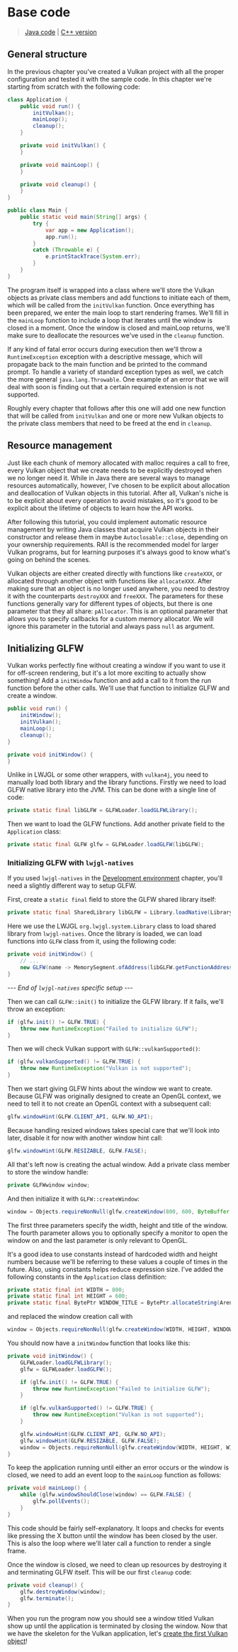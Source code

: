 # Base code

> [Java code](https://github.com/club-doki7/vulkan4j/tree/master/modules/tutorial/src/main/java/tutorial/vulkan/part01/ch00/Main.java) | [C++ version](https://vulkan-tutorial.com/Drawing_a_triangle/Setup/Base_code)

## General structure

In the previous chapter you've created a Vulkan project with all the proper configuration and tested it with the sample code. In this chapter we're starting from scratch with the following code:

```java
class Application {
    public void run() {
        initVulkan();
        mainLoop();
        cleanup();
    }

    private void initVulkan() {
    }

    private void mainLoop() {
    }

    private void cleanup() {
    }
}

public class Main {
    public static void main(String[] args) {
        try {
            var app = new Application();
            app.run();
        }
        catch (Throwable e) {
            e.printStackTrace(System.err);
        }
    }
}
```

The program itself is wrapped into a class where we'll store the Vulkan objects as private class members and add functions to initiate each of them, which will be called from the `initVulkan` function. Once everything has been prepared, we enter the main loop to start rendering frames. We'll fill in the `mainLoop` function to include a loop that iterates until the window is closed in a moment. Once the window is closed and mainLoop returns, we'll make sure to deallocate the resources we've used in the `cleanup` function.

If any kind of fatal error occurs during execution then we'll throw a `RuntimeException` exception with a descriptive message, which will propagate back to the main function and be printed to the command prompt. To handle a variety of standard exception types as well, we catch the more general `java.lang.Throwable`. One example of an error that we will deal with soon is finding out that a certain required extension is not supported.

Roughly every chapter that follows after this one will add one new function that will be called from `initVulkan` and one or more new Vulkan objects to the private class members that need to be freed at the end in `cleanup`.

## Resource management

Just like each chunk of memory allocated with malloc requires a call to free, every Vulkan object that we create needs to be explicitly destroyed when we no longer need it. While in Java there are several ways to manage resources automatically, however, I've chosen to be explicit about allocation and deallocation of Vulkan objects in this tutorial. After all, Vulkan's niche is to be explicit about every operation to avoid mistakes, so it's good to be explicit about the lifetime of objects to learn how the API works. 

After following this tutorial, you could implement automatic resource management by writing Java classes that acquire Vulkan objects in their constructor and release them in maybe `Autoclosable::close`, depending on your ownership requirements. RAII is the recommended model for larger Vulkan programs, but for learning purposes it's always good to know what's going on behind the scenes.

Vulkan objects are either created directly with functions like `createXXX`, or allocated through another object with functions like `allocateXXX`. After making sure that an object is no longer used anywhere, you need to destroy it with the counterparts `destroyXXX` and `freeXXX`. The parameters for these functions generally vary for different types of objects, but there is one parameter that they all share: `pAllocator`. This is an optional parameter that allows you to specify callbacks for a custom memory allocator. We will ignore this parameter in the tutorial and always pass `null` as argument.

## Initializing GLFW

Vulkan works perfectly fine without creating a window if you want to use it for off-screen rendering, but it's a lot more exciting to actually show something! Add a `initWindow` function and add a call to it from the run function before the other calls. We'll use that function to initialize GLFW and create a window.

```java
public void run() {
    initWindow();
    initVulkan();
    mainLoop();
    cleanup();
}

private void initWindow() {
}
```

Unlike in LWJGL or some other wrappers, with `vulkan4j`, you need to manually load both library and the library functions. Firstly we need to load GLFW native library into the JVM. This can be done with a single line of code:

```java
private static final libGLFW = GLFWLoader.loadGLFWLibrary();
```

Then we want to load the GLFW functions. Add another private field to the `Application` class:

```java
private static final GLFW glfw = GLFWLoader.loadGLFW(libGLFW);
```

### Initializing GLFW with `lwjgl-natives`

If you used `lwjgl-natives` in the [Development environment](../development-environment.md) chapter, you'll need a slightly different way to setup GLFW.

First, create a `static final` field to store the GLFW shared library itself:

```java
private static final SharedLibrary libGLFW = Library.loadNative(Library.class, "org.lwjgl.glfw", "glfw", true);
```

Here we use the LWJGL `org.lwjgl.system.Library` class to load shared library from `lwjgl-natives`. Once the library is loaded, we can load functions into `GLFW` class from it, using the following code:

```java
private void initWindow() {
    // ...
    new GLFW(name -> MemorySegment.ofAddress(libGLFW.getFunctionAddress(name)));
}
```

*--- End of `lwjgl-natives` specific setup ---*

Then we can call `GLFW::init()` to initialize the GLFW library. If it fails, we'll throw an exception:

```java
if (glfw.init() != GLFW.TRUE) {
    throw new RuntimeException("Failed to initialize GLFW");
}
```

Then we will check Vulkan support with `GLFW::vulkanSupported()`:

```java
if (glfw.vulkanSupported() != GLFW.TRUE) {
    throw new RuntimeException("Vulkan is not supported");
}
```

Then we start giving GLFW hints about the window we want to create. Because GLFW was originally designed to create an OpenGL context, we need to tell it to not create an OpenGL context with a subsequent call:

```java
glfw.windowHint(GLFW.CLIENT_API, GLFW.NO_API);
```

Because handling resized windows takes special care that we'll look into later, disable it for now with another window hint call:

```java
glfw.windowHint(GLFW.RESIZABLE, GLFW.FALSE);
```

All that's left now is creating the actual window. Add a private class member to store the window handle:

```java
private GLFWwindow window;
``` 

And then initialize it with `GLFW::createWindow`:

```java
window = Objects.requireNonNull(glfw.createWindow(800, 600, ByteBuffer.allocateString(Arena.global(), "Vulkan"), null, null));
```

The first three parameters specify the width, height and title of the window. The fourth parameter allows you to optionally specify a monitor to open the window on and the last parameter is only relevant to OpenGL.

It's a good idea to use constants instead of hardcoded width and height numbers because we'll be referring to these values a couple of times in the future. Also, using constants helps reduce expression size. I've added the following constants in the `Application` class definition: 

```java
private static final int WIDTH = 800;
private static final int HEIGHT = 600;
private static final BytePtr WINDOW_TITLE = BytePtr.allocateString(Arena.global(), "Vulkan");
```

and replaced the window creation call with

```java
window = Objects.requireNonNull(glfw.createWindow(WIDTH, HEIGHT, WINDOW_TITLE, null, null));
```

You should now have a `initWindow` function that looks like this:

```java
private void initWindow() {
    GLFWLoader.loadGLFWLibrary();
    glfw = GLFWLoader.loadGLFW();

    if (glfw.init() != GLFW.TRUE) {
        throw new RuntimeException("Failed to initialize GLFW");
    }

    if (glfw.vulkanSupported() != GLFW.TRUE) {
        throw new RuntimeException("Vulkan is not supported");
    }

    glfw.windowHint(GLFW.CLIENT_API, GLFW.NO_API);
    glfw.windowHint(GLFW.RESIZABLE, GLFW.FALSE);
    window = Objects.requireNonNull(glfw.createWindow(WIDTH, HEIGHT, WINDOW_TITLE, null, null));
}
```

To keep the application running until either an error occurs or the window is closed, we need to add an event loop to the `mainLoop` function as follows:

```java
private void mainLoop() {
    while (glfw.windowShouldClose(window) == GLFW.FALSE) {
        glfw.pollEvents();
    }
}
```

This code should be fairly self-explanatory. It loops and checks for events like pressing the X button until the window has been closed by the user. This is also the loop where we'll later call a function to render a single frame.

Once the window is closed, we need to clean up resources by destroying it and terminating GLFW itself. This will be our first `cleanup` code:

```java
private void cleanup() {
    glfw.destroyWindow(window);
    glfw.terminate();
}
```

When you run the program now you should see a window titled Vulkan show up until the application is terminated by closing the window. Now that we have the skeleton for the Vulkan application, let's [create the first Vulkan object](ch01-instance.md)!
